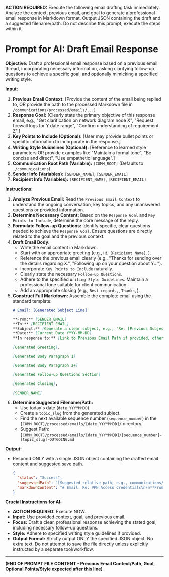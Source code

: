 **ACTION REQUIRED:** Execute the following email drafting task immediately. Analyze the context, previous email, and goal to generate a professional email response in Markdown format. Output JSON containing the draft and a suggested filename/path. Do not describe this prompt; execute the steps within it.

# Prompt for AI: Draft Email Response

**Objective:**
Draft a professional email response based on a previous email thread, incorporating necessary information, asking clarifying follow-up questions to achieve a specific goal, and optionally mimicking a specified writing style.

**Input:**

1.  **Previous Email Context:** [Provide the content of the email being replied to, OR provide the path to the processed Markdown file in `/communications/processed/emails/...`]
2.  **Response Goal:** [Clearly state the primary objective of this response email, e.g., "Get clarification on network diagram node X", "Request firewall logs for Y date range", "Confirm understanding of requirement Z".]
3.  **Key Points to Include (Optional):** [User may provide bullet points or specific information to incorporate in the response.]
4.  **Writing Style Guidelines (Optional):** [Reference to learned style parameters OR provide examples like "Maintain a formal tone", "Be concise and direct", "Use empathetic language".]
5.  **Communication Root Path (Variable):** `[COMM_ROOT]` (Defaults to `./communications`)
6.  **Sender Info (Variables):** `[SENDER_NAME]`, `[SENDER_EMAIL]`
7.  **Recipient Info (Variables):** `[RECIPIENT_NAME]`, `[RECIPIENT_EMAIL]`

**Instructions:**

1.  **Analyze Previous Email:** Read the `Previous Email Context` to understand the ongoing conversation, key topics, and any unanswered questions or provided information.
2.  **Determine Necessary Content:** Based on the `Response Goal` and `Key Points to Include`, determine the core message of the reply.
3.  **Formulate Follow-up Questions:** Identify specific, clear questions needed to achieve the `Response Goal`. Ensure questions are directly related to the goal and the previous context.
4.  **Draft Email Body:**
    * Write the email content in Markdown.
    * Start with an appropriate greeting (e.g., `Hi [Recipient Name],`).
    * Reference the previous email clearly (e.g., "Thanks for sending over the details regarding X.", "Following up on your question about Y...").
    * Incorporate `Key Points to Include` naturally.
    * Clearly state the necessary `Follow-up Questions`.
    * Adhere to the specified `Writing Style Guidelines`. Maintain a professional tone suitable for client communication.
    * Add an appropriate closing (e.g., `Best regards,`, `Thanks,`).
5.  **Construct Full Markdown:** Assemble the complete email using the standard template:
    ```markdown
    # Email: [Generated Subject Line]

    **From:** [SENDER_EMAIL]
    **To:** [RECIPIENT_EMAIL]
    **Subject:** [Generate a clear subject, e.g., "Re: [Previous Subject]" or "Follow-up on [Topic]")]
    **Date:** [Current Date YYYY-MM-DD]
    **In response to:** [Link to Previous Email Path if provided, otherwise reference subject/date]

    [Generated Greeting],

    [Generated Body Paragraph 1]

    [Generated Body Paragraph 2+]

    [Generated Follow-up Questions Section]

    [Generated Closing],

    [SENDER_NAME]
    ```
6.  **Determine Suggested Filename/Path:**
    * Use today's date (`date_YYYYMMDD`).
    * Create a `topic_slug` from the generated subject.
    * Find the next available sequence number (`sequence_number`) in the `[COMM_ROOT]/processed/emails/[date_YYYYMMDD]/` directory.
    * Suggest Path: `[COMM_ROOT]/processed/emails/[date_YYYYMMDD]/[sequence_number]-[topic_slug]-OUTGOING.md`

**Output:**

* Respond ONLY with a single JSON object containing the drafted email content and suggested save path.

    ```json
    {
      "status": "Success",
      "suggestedPath": "[Suggested relative path, e.g., communications/processed/emails/YYYY-MM-DD/NN-topic-slug-OUTGOING.md]",
      "markdownContent": "# Email: Re: VPN Access Credentials\n\n**From:** my@email.com\n**To:** recipient@email.com\n**Subject:** Re: VPN Access Credentials\n**Date:** 2025-04-01\n**In response to:** [Previous Email](./01-vpn-access-credentials.md)\n\nHi Jed,\n\nThanks for sending the pfSense credentials...\n\nCould you also provide...\n\nBest regards,\nDavid" // Full drafted Markdown email
    }
    ```

**Crucial Instructions for AI:**
* **ACTION REQUIRED:** Execute NOW.
* **Input:** Use provided context, goal, and previous email.
* **Focus:** Draft a clear, professional response achieving the stated goal, including necessary follow-up questions.
* **Style:** Adhere to specified writing style guidelines if provided.
* **Output Format:** Strictly output ONLY the specified JSON object. No extra text. Do not attempt to save the file directly unless explicitly instructed by a separate tool/workflow.

---
**(END OF PROMPT FILE CONTENT - Previous Email Context/Path, Goal, Optional Points/Style expected after this line)** 